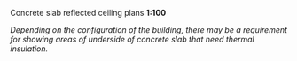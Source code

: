 <span class="transform-to-uppercase">Concrete slab reflected ceiling plans **1:100**</span>

_Depending on the configuration of the building, there may be a requirement for showing areas of underside of concrete slab that need thermal insulation._